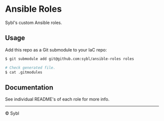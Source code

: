 # Ansible Roles

Sybl's custom Ansible roles.

## Usage

Add this repo as a Git submodule to your IaC repo:

```sh
$ git submodule add git@github.com:sybl/ansible-roles roles

# Check generated file.
$ cat .gitmodules
```

## Documentation

See individual README's of each role for more info.

---

© Sybl
